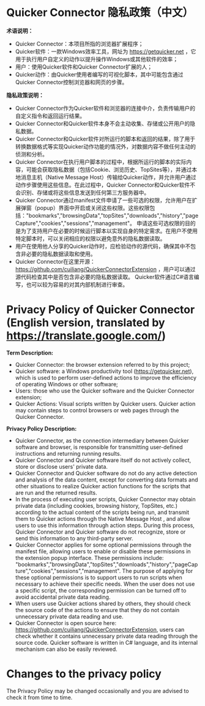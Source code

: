 # Quicker Connector 隐私政策（中文）

**术语说明：**
- Quicker Connector：本项目所指的浏览器扩展程序；
- Quicker软件：一款Windows效率工具，网址为 https://getquicker.net ，它用于执行用户自定义的动作以提升操作Windows或其他软件的效率；
- 用户：使用Quicker软件和Quicker Connector扩展的人；
- Quicker动作：由Quicker使用者编写的可视化脚本，其中可能包含通过Quicker Connector控制浏览器和网页的步骤。

**隐私政策说明：**
- Quicker Connector作为Quicker软件和浏览器的连接中介，负责传输用户的自定义指令和返回运行结果。
- Quicker Connector和Quicker软件本身不会主动收集、存储或公开用户的隐私数据。
- Quicker Connector和Quicker软件对所运行的脚本和返回的结果，除了用于转换数据格式等实现Quicker动作功能的情况外，对数据内容不做任何主动的侦测和分析。
- Quicker Connector在执行用户脚本的过程中，根据所运行的脚本的实际内容，可能会获取隐私数据（包括Cookie、浏览历史、TopSites等），并通过本地消息主机（Native Message Host）传输给Quicker动作，并允许用户通过动作步骤使用这些信息。在此过程中，Quicker Connector和Quicker软件不会识别、存储或将这些信息发送到任何第三方服务器中。
- Quicker Connector通过manifest文件申请了一些可选的权限，允许用户在扩展弹窗（popup）界面中开启或关闭这些权限。这些权限包括："bookmarks","browsingData","topSites","downloads","history","pageCapture","cookies","sessions","management"。 申请这些可选权限的目的是为了支持用户在必要的时候运行脚本以实现自身的特定需求。在用户不使用特定脚本时，可以关闭相应的权限以避免意外的隐私数据读取。
- 用户在使用他人分享的Quicker动作时，应检验动作的源代码，确保其中不包含非必要的隐私数据读取和使用。
- Quicker Connector在这里开源：https://github.com/cuiliang/QuickerConnectorExtension ，用户可以通过源代码检查其中是否包含非必要的隐私数据读取。 Quicker软件通过C#语言编写，也可以较为容易的对其内部机制进行审查。


# Privacy Policy of Quicker Connector (English version, translated by https://translate.google.com/) 
**Term Description:**
- Quicker Connector: the browser extension referred to by this project;
- Quicker software: a Windows productivity tool (https://getquicker.net), which is used to perform user-defined actions to improve the efficiency of operating Windows or other software;
- Users: those who use the Quicker software and the Quicker Connector extension;
- Quicker Actions: Visual scripts written by Quicker users.  Quicker action may contain steps to control browsers or web pages through the Quicker Connector.

**Privacy Policy Description:**
- Quicker Connector, as the connection intermediary between Quicker software and browser, is responsible for transmitting user-defined instructions and returning running results.
- Quicker Connector and Quicker software itself do not actively collect, store or disclose users' private data.
- Quicker Connector and Quicker software do not do any active detection and analysis of the data content, except for converting data formats and other situations to realize Quicker action functions for the scripts that are run and the returned results.
- In the process of executing user scripts, Quicker Connector may obtain private data (including cookies, browsing history, TopSites, etc.) according to the actual content of the scripts being run, and transmit them to Quicker actions through the Native Message Host , and allow users to use this information through action steps. During this process, Quicker Connector and Quicker software do not recognize, store or send this information to any third-party server.
- Quicker Connector applies for some optional permissions through the manifest file, allowing users to enable or disable these permissions in the extension popup interface. These permissions include: "bookmarks","browsingData","topSites","downloads","history","pageCapture","cookies","sessions","management". The purpose of applying for these optional permissions is to support users to run scripts when necessary to achieve their specific needs. When the user does not use a specific script, the corresponding permission can be turned off to avoid accidental private data reading.
- When users use Quicker actions shared by others, they should check the source code of the actions to ensure that they do not contain unnecessary private data reading and use.
- Quicker Connector is open source here: https://github.com/cuiliang/QuickerConnectorExtension, users can check whether it contains unnecessary private data reading through the source code. Quicker software is written in C# language, and its internal mechanism can also be easily reviewed.



# Changes to the privacy policy

The Privacy Policy may be changed occasionally and you are advised to check it from time to time.
